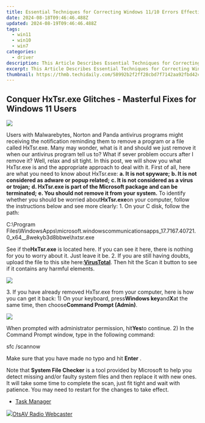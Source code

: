 ```yaml
---
title: Essential Techniques for Correcting Windows 11/10 Errors Effectively
date: 2024-08-18T09:46:46.488Z
updated: 2024-08-19T09:46:46.488Z
tags:
  - win11
  - win10
  - win7
categories:
  - driver
description: This Article Describes Essential Techniques for Correcting Windows 11/10 Errors Effectively
excerpt: This Article Describes Essential Techniques for Correcting Windows 11/10 Errors Effectively
thumbnail: https://thmb.techidaily.com/58992b2f2ff28cbd7f7142aa92fbd42cf8a8200b47b4082bc718f88eefb4ff2a.jpg
---
```


## Conquer HxTsr.exe Glitches - Masterful Fixes for Windows 11 Users

![](https://images.drivereasy.com/wp-content/uploads/2017/06/img_594c93a245495.jpg)

Users with Malwarebytes, Norton and Panda antivirus programs might receiving the notification reminding them to remove a program or a file called HxTsr.exe. Many may wonder, what is it and should we just remove it when our antivirus program tell us to? What if sever problem occurs after I remove it? Well, relax and sit tight. In this post, we will show you what HxTsr.exe is and the appropriate approach to deal with it. First of all, here are what you need to know about HxTsr.exe: **a. It is not spyware;** **b. It is not considered as adware or popup related;** **c. It is not considered as a virus or trojan;**   **d. HxTsr.exe is part of the Microsoft package and can be terminated;** **e. You should not remove it from your system.** To identify whether you should be worried about**HxTsr.exe**on your computer, follow the instructions below and see more clearly: 1\. On your C disk, follow the path:

C:\Program Files\WindowsApps\microsoft.windowscommunicationsapps_17.7167.40721.0_x64__8wekyb3d8bbwe\hxtsr.exe

 See if the**HxTsr.exe** is located here. If you can see it here, there is nothing for you to worry about it. Just leave it be. 2\. If you are still having doubts, upload the file to this site here:[**VirusTotal**](https://www.virustotal.com/). Then hit the Scan it button to see if it contains any harmful elements.

![](https://images.drivereasy.com/wp-content/uploads/2017/06/img_594c99f6849c0.png)

3\. If you have already removed HxTsr.exe from your computer, here is how you can get it back: 1) On your keyboard, press**Windows key**and**X**at the same time, then choose**Command Prompt (Admin)**.

![](https://images.drivereasy.com/wp-content/uploads/2017/06/img_594c9ad4aa3e0.png)

When prompted with administrator permission, hit**Yes**to continue. 2) In the Command Prompt window, type in the following command:

sfc /scannow

Make sure that you have made no typo and hit **Enter** .

 Note that **System File Checker**  is a tool provided by Microsoft to help you detect missing and/or faulty system files and then replace it with new ones. It will take some time to complete the scan, just fit tight and wait with patience. You may need to restart for the changes to take effect.

* [Task Manager](https://tools.techidaily.com/drivereasy/download/)

<ins class="adsbygoogle"
     style="display:block"
     data-ad-format="autorelaxed"
     data-ad-client="ca-pub-7571918770474297"
     data-ad-slot="1223367746"></ins>



<ins class="adsbygoogle"
     style="display:block"
     data-ad-client="ca-pub-7571918770474297"
     data-ad-slot="8358498916"
     data-ad-format="auto"
     data-full-width-responsive="true"></ins>



<!-- affiliate ads begin -->
<a href="https://otszone.ots7.com/order/checkout.php?PRODS=4713322&QTY=1&AFFILIATE=108875&CART=1"><img src="https://green.ots7.com/screenshots/OtsAV/OtsAVRadio1.90-300x188.jpg" border="0">OtsAV Radio Webcaster</a>
<!-- affiliate ads end -->